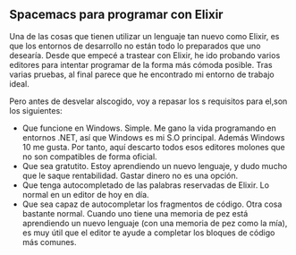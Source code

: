 ## Spacemacs para programar con Elixir

Una de las cosas que tienen utilizar un lenguaje tan nuevo como Elixir, es que los entornos de desarrollo no están todo lo preparados que uno desearía. Desde que empecé a trastear con Elixir, he ido probando varios editores para intentar programar de la forma más cómoda posible. Tras varias pruebas, al final parece que he encontrado mi entorno de trabajo ideal. 

Pero antes de desvelar alscogido, voy a repasar los s requisitos para el,son los siguientes:

  * Que funcione en Windows. Simple. Me gano la vida programando en entornos .NET, así que Windows es mi S.O principal. Además Windows 10 me gusta. Por tanto, aquí descarto todos esos editores molones que no son compatibles de forma oficial.
  * Que sea gratutito. Estoy aprendiendo un nuevo lenguaje, y dudo mucho que le saque rentabilidad. Gastar dinero no es una opción.
  * Que tenga autocompletado de las palabras reservadas de Elixir. Lo normal en un editor de hoy en día.
  * Que sea capaz de autocompletar los fragmentos de código. Otra cosa bastante normal. Cuando uno tiene una memoria de pez está aprendiendo un nuevo lenguaje (con una  memoria de pez como la mía), es muy útil que el editor te ayude a completar los bloques de código más comunes.

